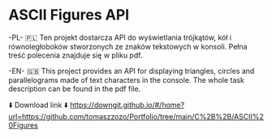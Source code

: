# ASCII Figures API

-PL- 🇵🇱
Ten projekt dostarcza API do wyświetlania trójkątów, kół i równoległoboków stworzonych ze znaków tekstowych w konsoli.
Pełna treść polecenia znajduje się w pliku pdf.

-EN- 🇬🇧
This project provides an API for displaying triangles, circles and parallelograms made of text characters in the console.
The whole task description can be found in the pdf file.

⬇️ Download link ⬇️
https://downgit.github.io/#/home?url=https://github.com/tomaszzozo/Portfolio/tree/main/C%2B%2B/ASCII%20Figures
